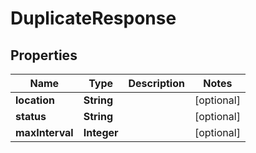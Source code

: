 

# DuplicateResponse


## Properties

| Name | Type | Description | Notes |
|------------ | ------------- | ------------- | -------------|
|**location** | **String** |  |  [optional] |
|**status** | **String** |  |  [optional] |
|**maxInterval** | **Integer** |  |  [optional] |



